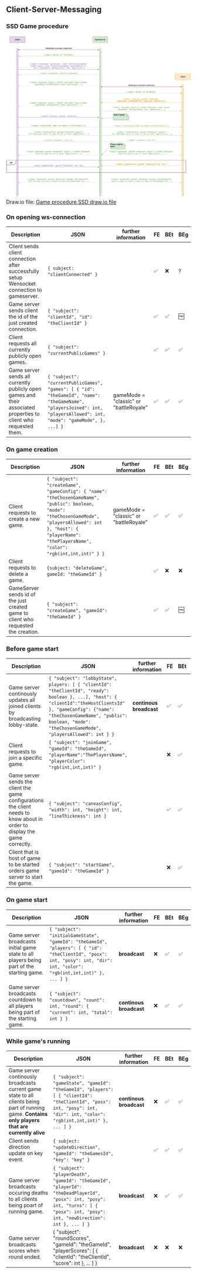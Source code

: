 ## Client-Server-Messaging

### SSD Game procedure
![Game procedure SSD png](GameProcedure_SSD.png)
Draw.io file: [Game procedure SSD draw.io file](GameProcedure_SSD.drawio)

### On opening ws-connection

|Description|JSON|further information|FE|BEt|BEg|
|---|---|---|---|---|---|
|Client sends client connection after successfully setup Wensocket connection to gameserver.|`{ subject: "clientConnected" }`||✅|❌|?|
|Game server sends client the id of the just created connection.|`{ "subject": "clientId", "id": "theClientId" }`||✅|✅|🆓|
|Client requests all currently publicly open games.|`{ "subject": "currentPublicGames" }`||✅|✅|✅|
|Game server sends all currently publicly open games and their associated properties to client who requested them.|`{ "subject": "currentPublicGames", "games": [ { "id": "theGameId", "name": "theGameName", "playersJoined": int, "playersAllowed": int, "mode": "gameMode", }, ...] }`|gameMode = "classic" or "battleRoyale"|✅|✅|✅|


### On game creation
|Description|JSON|further information|FE|BEt|BEg|
|---|---|---|---|---|---|
|Client requests to create a new game.|`{ "subject": "createGame", "gameConfig": { "name": "theChosenGameName", "public": boolean, "mode": "theChosenGameMode", "playersAllowed": int }, "host": { "playerName": "thePlayersName", "color": "rgb(int,int,int)" } }`|gameMode = "classic" or "battleRoyale"|✅|✅|✅|
|Client requests to delete a game.|`{subject: "deleteGame", gameId: "theGameId" }`||✅|❌|❌|
|GameServer sends id of the just created game to client who requested the creation.|`{ "subject": "createGame", "gameId": "theGameId" }`||✅|✅|🆓|


### Before game start
|Description|JSON|further information|FE|BEt|BEg|
|---|---|---|---|---|---|
|Game server continously updates all joined clients by broadcasting lobby-state.|`{ "subject": "lobbyState", players: [ { "clientId": "theClientId", "ready": boolean }, ...], "host": { "clientId":"theHostClientsId" }, "gameConfig": {"name": "theChosenGameName", "public": boolean, "mode": "theChosenGameMode", "playersAllowed": int } }`|**continous broadcast**|✅|✅|✅|
|Client requests to join a specific game.|`{ "subject": "joinGame", "gameId": "theGameId", "playerName":"ThePlayersName", "playerColor": "rgb(int,int,int)" }`||❌|✅|✅|
|Game server sends the client the game configurations the client needs to know about in order to display the game correctly.|`{ "subject": "canvasConfig", "width": int, "height": int, "lineThickness": int }`||✅|✅|✅|
|Client that is host of game to be started orders game server to start the game.| `{ "subject": "startGame", "gameId": "theGameId" }`||❌|✅|✅|


### On game start
|Description|JSON|further information|FE|BEt|BEg|
|---|---|---|---|---|---|
|Game server broadcasts initial game state to all players being part of the starting game.|`{ "subject": "initialGameState", "gameId": "theGameId", "players": [ { "id": "theClientId", "posx": int, "posy": int, "dir": int, "color": "rgb(int,int,int)" }, ... ] }`|**broadcast**|❌|✅|✅|
|Game server broadcasts countdown to all players being part of the starting game.|`{ "subject": "countdown", "count": int, "round": { "current": int, "total": int } }`|**continous broadcast**|❌|✅|✅|


### While game's running
|Description|JSON|further information|FE|BEt|BEg|
|---|---|---|---|---|---|
|Game server continously broadcasts current game state to all clients being part of running game. **Contains only players that are currently alive**|`{ "subject": "gameState", "gameId": "theGameId", "players": [ { "clientId": "theClientId", "posx": int, "posy": int, "dir": int, "color": "rgb(int,int,int)" }, ... ] }`|**continous broadcast**|❌|✅|✅|
|Client sends direction update on key event.|`{ subject: "updateDirection", "gameId": "theGamesId", "key": "key" }`||✅|✅|✅|
|Game server broadcasts occuring deaths to all clients being poart of running game.|`{ "subject": "playerDeath", "gameId": "theGameId", "playerId": "theDeadPlayerId", "posx": int, "posy": int, "turns": [ { "posx": int, "posy": int, "newDirection": int }, ... ] }`|**broadcast**|❌|✅|✅|
|Game server broadcasts scores when round ended.|{ "subject": "roundScores", "gameId": "theGameId", "playerScores": [ { "clientId": "theClientId", "score": int }, ... ] }|**broadcast**|❌|❌|❌|
